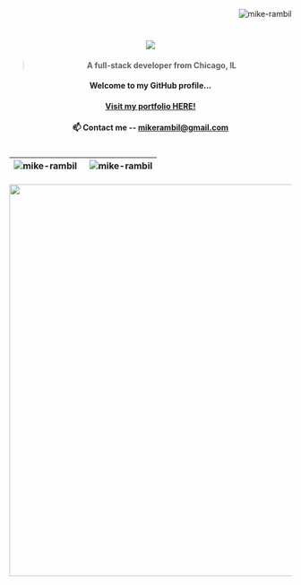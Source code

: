 <div align="right">
<p align="right"> <img src="https://komarev.com/ghpvc/?username=mike-rambil&label=Profile%20views&color=0e75b6&style=flat" alt="mike-rambil" /> </p>
</div>

<h1 align="center">
<img src="https://readme-typing-svg.herokuapp.com/?font=Fira+Code&size=30&center=true&vCenter=true&width=800&height=60&duration=4000&lines=Hi+👋,+I'm+Mike;nvim+~/.zshrc;+tmux+new+-s+Productivity;Compiling+life+with+-O3;+BTW+I+use+Arch+Linux" />
</h1>

<h4 align="center">

> A full-stack developer from Chicago, IL

</h4>

<h4 align="center"> 
Welcome to my GitHub profile...
<br/>

</h4>

<h4 align="center">
<a  align="center" href='https://micheal-palliparambil.vercel.app/'>Visit my portfolio HERE!</a>
</h4>

<h4 align="center">📫 Contact me -- <a href="mailto:mikerambil@gmail.com">mikerambil@gmail.com</a></h4>

<h1><h1/>


|<div align="center"><img align="left" src="https://github-readme-streak-stats.herokuapp.com/?user=mike-rambil&" alt="mike-rambil" /></div>|<img align="right" src="https://github-readme-stats.vercel.app/api/top-langs?username=mike-rambil&show_icons=true&locale=en&layout=compact" alt="mike-rambil" />|
| ------------- | ------------- |

<h4 align="center">
<img src="https://user-images.githubusercontent.com/74038190/212284100-561aa473-3905-4a80-b561-0d28506553ee.gif" width="700"></div>
</h4> 




